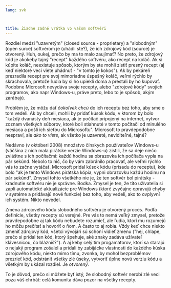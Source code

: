 ```yaml
---
lang: svk



title: Žiadne zadné vrátka vo vašom softvéri
---
```


Rozdiel medzi "uzavretým" (closed source - proprietary) a "slobodným" (open surce) softvérom je (uhádli ste?), že ich zdrojový kód (source) je otvorený. Huh, oukej, prečo by ma to malo zaujímať? No preto, že zdrojový kód je akokeby tajný "recept" každého softvéru, ako recept na koláč. Ak si kúpite koláč, neexistuje spôsob, ktorým by ste mohli zistiť presný recept (aj keď niektoré veci viete uhádnuť -  "v tomto je kokos"). Ak by pekáreň prezradila recept pre svoj mimoriadne úspešný koláč, veľmi rýchlo by skrachovala, pretože ľudia by si ho upiekli doma a prestali by ho kupovať. Podobne Microsoft nevydáva svoje recepty, alebo "zdrojové kódy" svojich programov, ako napr Windows-u, práve preto, lebo to je spôsob, akým zarábajú.

Problém je, že môžu dať <i>čokoľvek chcú</i> do ich receptu bez toho, aby sme o tom vedeli. Ak by chceli, mohli by pridať kúsok kódu, v ktorom by bolo 
"každý dvanásty deň mesiaca, ak je počítač pripojený na internet, vytvor zoznam všetkých súborov, ktoré boli stiahnuté v tomto počítači od minulého mesiaca a pošli ich sieťou do Microsoftu". Microsoft  to pravdepodobne nespraví, ale <i>ako to viete</i>, ak všetko je uzavreté, neviditeľné, tajné?

Nedávno (v októberi 2008) množstvo čínskych používateľov Windows-u 
(väčšina z nich mala pirátske verzie Windows-u) zistili, že sa deje niečo zvláštne s ich počítačmi: každú hodinu sa obrazovka ich počítača vypla na pár sekúnd. Nebolo to nič, čo by vám zabránilo pracovať, ale veľmi rýchlo vás to začne vytáčať. Microsoft pridal kúsok kódu (prísadu do receptu), kde bolo "ak je tento Windows pirátska kópia, vypni obrazovku každú hodinu na pár sekúnd". Zmysel tohto všetkého nie je, že ten softvér bol pirátsky -  kradnutie softvéru nie je správne. Bodka. Zmysel je ten, že títo užívatelia si zapli automatické aktualizácie pre Windows (ktoré zvyčajne opravujú chyby v systéme a pridávajú nové funkcie) bez toho, aby vedeli, ako to ovplyvní ich systém. Nikto nevedel.

Zmena zdrojového kódu slobodného softvéru je otvorený proces. Podľa definície, všetky recepty sú verejné. Pre vás to nemá veľký zmysel, pretože pravdepodobne aj tak kódu nebudete rozumieť, ale ľudia, ktorí mu rozumejú ho môžu prečítať a hovoriť o ňom. A často to aj robia. Vždy keď chce niekto zmeniť zdrojový kód, všetci vývojári sú schoní vidieť zmenu ("hej, chlape, prečo si pridal ten kód, ktorý špehuje, aké znaky zadáva užívateľ klávesnicou, čo blázniš?"). A aj keby celý tím progamátorov, ktorí sa starajú o nejaký program zošalel a pridali by zabijácke vlastnosti do každého kúska zdrojového kódu, niekto mimo tímu, zvonka, by mohol bezproblémov prezrieť kód, odstrániť všetky zlé úseky, vytvoriť úplne novú verziu kódu a všetkým by ukázal rozdiel.  Je <i>otvorený</i>.

To je dôvod, prečo si môžete byť istý, že slobodný softvér nerobí zlé veci poza váš chrbát: celá komunita dáva pozor na všetky recepty.




